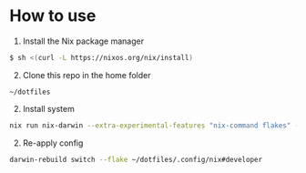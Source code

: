 # How to use

1. Install the Nix package manager

```bash
$ sh <(curl -L https://nixos.org/nix/install)
```

2. Clone this repo in the home folder

```
~/dotfiles
```

2. Install system

```bash
nix run nix-darwin --extra-experimental-features "nix-command flakes" -- switch --flake '~/dotfiles/nix#developer'
```

2. Re-apply config 

```bash
darwin-rebuild switch --flake ~/dotfiles/.config/nix#developer
```
